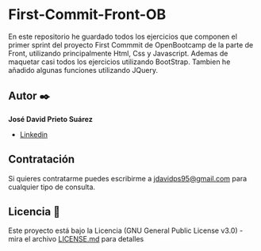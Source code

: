 # First-Commit-Front-OB

En este repositorio he guardado todos los ejercicios que componen el primer sprint del proyecto First Commmit de OpenBootcamp de la parte de Front, utilizando principalmente Html, Css y Javascript. Ademas de maquetar casi todos los ejercicios utilizando BootStrap. Tambien he añadido algunas funciones utilizando JQuery.

## Autor ✒️

**José David Prieto Suárez**

* [Linkedin](https://www.linkedin.com/in/jos%C3%A9-david-prieto-su%C3%A1rez-3979b2213/)

## Contratación

Si quieres contratarme puedes escribirme a jdavidps95@gmail.com para cualquier tipo de consulta.

## Licencia 📄

Este proyecto está bajo la Licencia (GNU General Public License v3.0) - mira el archivo [LICENSE.md](LICENSE.md) para detalles
